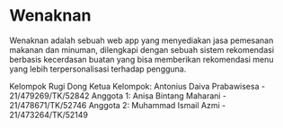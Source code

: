 # Wenaknan
Wenaknan adalah sebuah web app yang menyediakan jasa  pemesanan makanan dan minuman, dilengkapi dengan sebuah sistem rekomendasi  berbasis kecerdasan buatan yang bisa memberikan rekomendasi menu yang lebih  terpersonalisasi terhadap pengguna.


Kelompok Rugi Dong
Ketua Kelompok: Antonius Daiva Prabawisesa - 21/479269/TK/52842
Anggota 1: Anisa Bintang Maharani - 21/478671/TK/52746
Anggota 2: Muhammad Ismail Azmi - 21/473264/TK/52149

